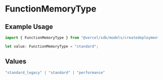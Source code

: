# FunctionMemoryType

## Example Usage

```typescript
import { FunctionMemoryType } from "@vercel/sdk/models/createdeploymentop.js";

let value: FunctionMemoryType = "standard";
```

## Values

```typescript
"standard_legacy" | "standard" | "performance"
```